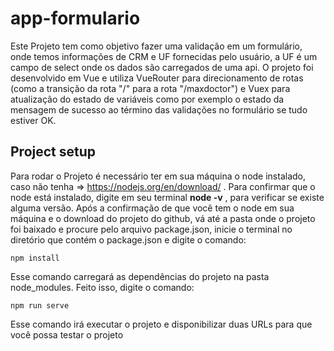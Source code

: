 # app-formulario
Este Projeto tem como objetivo fazer uma validação em um formulário, onde temos informações de CRM e UF fornecidas pelo usuário, a UF é um campo de select onde os dados são carregados de uma api.
O projeto foi desenvolvido em Vue e utiliza VueRouter para direcionamento de rotas (como a transição da rota "/" para a rota "/maxdoctor") e Vuex para atualização do estado de variáveis como por exemplo o estado da mensagem de sucesso ao término das validações no formulário se tudo estiver OK.

## Project setup
Para rodar o Projeto é necessário ter em sua máquina o node instalado, caso não tenha => https://nodejs.org/en/download/ . Para confirmar que o node está instalado, digite em seu terminal <b>node -v</b> , para verificar se existe alguma versão.
Após a confirmação de que você tem o node em sua máquina e o download do projeto do github, vá até a pasta onde o projeto foi baixado e procure pelo arquivo package.json, inicie o terminal no diretório que contém o package.json e digite o comando:

```
npm install
```

Esse comando carregará as dependências do projeto na pasta node_modules.
Feito isso, digite o comando:

```
npm run serve
```

Esse comando irá executar o projeto e disponibilizar duas URLs para que você possa testar o projeto